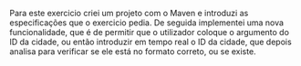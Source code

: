Para este exercicio criei um projeto com o Maven e introduzi as especificações que o exercicio pedia.
De seguida implementei uma nova funcionalidade, que é de permitir que o utilizador coloque o argumento do ID da cidade, ou então introduzir em tempo real o ID da cidade, que depois analisa para verificar se ele está no formato correto, ou se existe.
